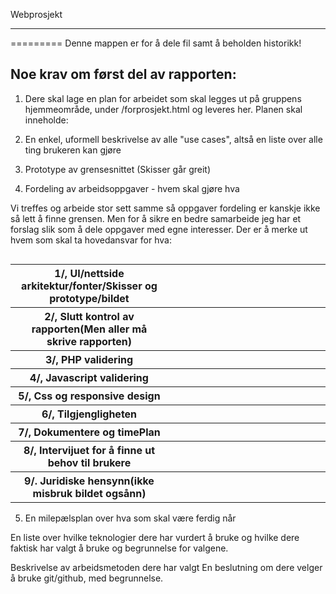 Webprosjekt
_____________________________
=========
Denne mappen er for å dele fil samt å beholden historikk!






<h2>Noe krav om først del av rapporten:</h2>


1. Dere skal lage en plan for arbeidet som skal legges ut på gruppens hjemmeområde, under /forprosjekt.html og leveres her.
Planen skal inneholde:

2. En enkel, uformell beskrivelse av alle "use cases", altså en liste over alle ting brukeren kan gjøre


3. Prototype av grensesnittet (Skisser går greit)



4. Fordeling av arbeidsoppgaver - hvem skal gjøre hva

Vi treffes og arbeide stor sett samme så oppgaver fordeling er kanskje ikke så lett å finne grensen.
Men for å sikre en bedre samarbeide jeg har et forslag slik som å dele oppgaver med egne interesser. 
Der er å merke ut hvem som skal ta hovedansvar for hva:


<table align="left">
  <tr>
    <th width="50%">1/, UI/nettside arkitektur/fonter/Skisser og prototype/bildet</th>
    <th width="50%"></th>
  </tr>
  <tr>
  <th width="50%">2/, Slutt kontrol av rapporten(Men aller må skrive rapporten)</th>
    <th width="50%"></th>
  </tr>
    <tr>
  <th width="50%">3/, PHP validering</th>
    <th width="50%"></th>
  </tr>
    <tr>
  <th width="50%">4/, Javascript validering</th>
    <th width="50%"></th>
  </tr>
    <tr>
  <th width="50%">5/, Css og responsive design</th>
    <th width="50%"></th>
  </tr>
    <tr>
  <th width="50%">6/, Tilgjengligheten</th>
    <th width="50%"></th>
  </tr>
    <tr>
  <th width="50%">7/, Dokumentere og timePlan</th>
    <th width="50%"></th>
  </tr>
    <tr>
  <th width="50%">
8/, Intervijuet for å finne ut behov til brukere </th>
    <th width="50%"></th>
  </tr>
    <tr>
  <th width="50%">9/. Juridiske hensynn(ikke misbruk bildet ogsånn)</th>
    <th width="50%"></th>
  </tr>
</table>




5. En milepælsplan over hva som skal være ferdig når 




En liste over hvilke teknologier dere har vurdert å bruke og hvilke dere faktisk har valgt å bruke og begrunnelse for valgene.



Beskrivelse av arbeidsmetoden dere har valgt
En beslutning om dere velger å bruke git/github, med begrunnelse.
